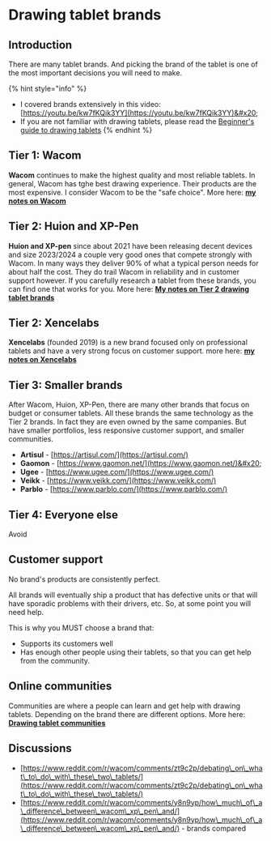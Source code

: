 # Drawing tablet brands

## Introduction&#x20;

There are many tablet brands. And picking the brand of the tablet is one of the most important decisions you will need to make.&#x20;

{% hint style="info" %}
* I covered brands extensively in this video: [https://youtu.be/kw7fKQik3YY](https://youtu.be/kw7fKQik3YY)&#x20;
* If you are not familiar with drawing tablets, please read the [Beginner's guide to drawing tablets](../guides/beginners-guide.md)
{% endhint %}

## **Tier 1: Wacom**

**Wacom** continues to make the highest quality and most reliable tablets. In general, Wacom has tghe best drawing experience. Their products are the most expensive. I consider Wacom to be the "safe choice". More here:  [**my notes on Wacom**](7p-notes-wacom.md)

## Tier 2: Huion and XP-Pen

**Huion and XP-pen** since about 2021 have been releasing decent devices and size 2023/2024 a couple very good ones that compete strongly with Wacom. In many ways they deliver 90% of what a typical person needs for about half the cost. They do trail Wacom in reliability and in customer support however. If you carefully research a tablet from these brands, you can find one that works for you. More here: [**My notes on Tier 2 drawing tablet brands**](7p-notes-huion-and-xp-pen.md) &#x20;

## Tier 2: Xencelabs

**Xencelabs** (founded 2019) is a new brand focused only on professional tablets and have a very strong focus on customer support. more here: [**my notes on Xencelabs**](7p-notes-xencelabs.md)

## Tier 3: Smaller brands

After Wacom, Huion, XP-Pen, there are many other brands that focus on budget or consumer tablets. All these brands the same technology as the Tier 2 brands. In fact they are even owned by the same companies. But have smaller portfolios, less responsive customer support, and smaller communities.&#x20;

* **Artisul** - [https://artisul.com/](https://artisul.com/)
* **Gaomon** - [https://www.gaomon.net/](https://www.gaomon.net/)&#x20;
* **Ugee** - [https://www.ugee.com/](https://www.ugee.com/)
* **Veikk** - [https://www.veikk.com/](https://www.veikk.com/)
* **Parblo** - [https://www.parblo.com/](https://www.parblo.com/)

## Tier 4: Everyone else

Avoid

## Customer support

No brand's products are consistently perfect.&#x20;

All brands will eventually ship a product that has defective units or that will have sporadic problems with their drivers, etc. So, at some point you will need help.

This is why you MUST choose a brand that:

* Supports its customers well
* Has enough other people using their tablets, so that you can get help from the community.&#x20;

## Online communities

Communities are where a people can learn and get help with drawing tablets. Depending on the brand there are different options. More here: [**Drawing tablet communities**](../resources/drawing-tablet-community.md)  &#x20;

## Discussions

* [https://www.reddit.com/r/wacom/comments/zt9c2p/debating\_on\_what\_to\_do\_with\_these\_two\_tablets/](https://www.reddit.com/r/wacom/comments/zt9c2p/debating\_on\_what\_to\_do\_with\_these\_two\_tablets/)
* [https://www.reddit.com/r/wacom/comments/y8n9yp/how\_much\_of\_a\_difference\_between\_wacom\_xp\_pen\_and/](https://www.reddit.com/r/wacom/comments/y8n9yp/how\_much\_of\_a\_difference\_between\_wacom\_xp\_pen\_and/) - brands compared

##

&#x20;
